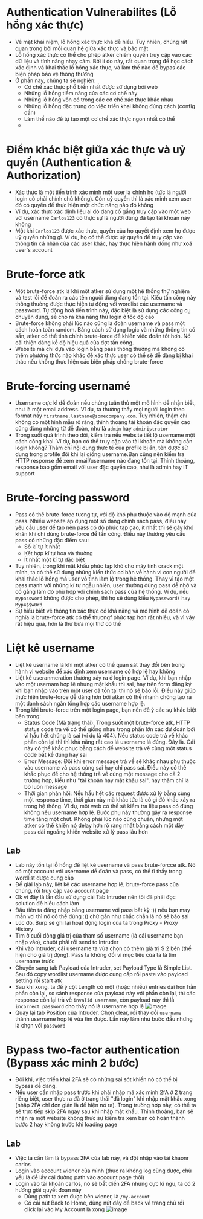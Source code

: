 # Authentication Vulnerabilites (Lỗ hổng xác thực)
- Về mặt khái niệm, lỗ hổng xác thực khá dễ hiểu. Tuy nhiên, chúng rất quan trong bởi mối quan hệ giữa xác thực và bảo mật
- Lỗ hổng xác thực có thể cho phép atker chiếm quyền truy cập vào các dữ liệu và tính năng nhạy cảm. Bởi lí do này, rất quan trọng để học cách xác định và khai thác lỗ hổng xác thực, và làm thế nào để bypas các biện pháp bảo vệ thông thường
- Ở phần này, chúng ta sẽ nghiên:
  - Cơ chế xác thực phổ biến nhất được sử dụng bởi web
  - Những lỗ hổng tiềm năng của các cơ chế này
  - Những lỗ hổng vốn có trong các cơ chế xác thực khác nhau
  - Những lỗ hổng đặc trưng do việc triển khai không đúng cách (config đần)
  - Làm thế nào để tự tạo một cơ chế xác thực ngon nhất có thể
  - 
# Điểm khác biệt giữa xác thực và uỷ quyền (Authentication & Authorization)
- Xác thực là một tiến trình xác minh một user là chính họ (tức là người login có phải chính chủ không). Còn uỷ quyền thì là xác minh xem user đó có quyền để thực hiện một chức năng nào đó không
- Ví dụ, xác thực xác định liệu ai đó đang cố gắng truy cập vào một web với username ```Carlos123``` có thực sự là người dùng đã tạo tài khoản này không
- Một khi ```Carlos123``` được xác thực, quyền của họ quyết định xem họ được uỷ quyền những gì. Ví dụ, họ có thể được uỷ quyền để truy cập vào thông tin cá nhân của các user khác, hay thực hiện hành đồng như xoá user's account

# Brute-force atk
- Một brute-force atk là khi một atker sử dụng một hệ thống thử nghiệm và test lỗi để đoán ra các tên người dùng đang tồn tại. Kiểu tấn công này thông thường được thực hiện tự động với wordlist các username và password. Tự động hoá tiến trình này, đặc biệt là sử dụng các công cụ chuyên dụng, sẽ cho ra khả năng thử login ở tốc độ cao
- Brute-force không phải lúc nào cũng là đoàn username và pass một cách hoàn toàn random. Bằng cách sử dụng logic và những thông tin có sẵn, atker có thể tinh chỉnh brute-force để khiến việc đoán tốt hơn. Nó cải thiện dáng kể độ hiệu quả của đợt tấn công.
- Website mà chỉ dựa vào login bằng pass thông thường mà không có thêm phương thức nào khác để xác thực user có thể sẽ dễ dàng bị khai thác nếu không thực hiện các biện pháp chống brute-force

# Brute-forcing usernamé
- Username cực kì dễ đoàn nếu chúng tuân thủ một mô hình dễ nhận biết, như là một email address. Ví dụ, ta thường thấy mọi người login theo format này ```firstname.lastname@somecompany.com```. Tuy nhiên, thậm chí không có một hình mẫu rõ ràng, thỉnh thoảng tài khoản đặc quyền cao cũng dùng những từ dễ đoàn, như là ```admin``` hay ```administrator```
- Trong suốt quá trình theo dõi, kiểm tra nếu website tiết lộ username một cách công khai. Ví dụ, bạn có thể truy cập vào tài khoản mà không cần login không? Thâm chí nội dung thực tế của profile bị ẩn, tên được sử dụng trong profile đôi khi lại giống username.Bạn cũng nên kiểm tra HTTP response để xem email/username nào đang tồn tại. Thỉnh thoảng, response bao gồm email với user đặc quyền cao, như là admin hay IT support

# Brute-forcing password
- Pass có thể brute-force tương tự, với độ khó phụ thuộc vào độ mạnh của pass. Nhiều website áp dụng một số dạng chính sách pass, điều này yêu cầu user để tạo nên pass có độ phức tạp cao, ít nhất thì sẽ gây khó khăn khi chỉ dùng brute-force để tấn công. Điều này thường yêu cầu pass có những đặc điểm sau:
  - Số kí tự ít nhất
  - Kết hợp kí tự hoa và thường
  - Ít nhất một kí tự đặc biệt
- Tuy nhiên, trong khi mật khẩu phức tạp khó cho máy tính crack một mình, ta có thể sử dụng những kiến thức cơ bản về hành vi con người để khai thác lỗ hổng mà user vô tình làm lộ trong hệ thống. Thay vì tạo một pass mạnh với những kí tự ngẫu nhiên, user thường dùng pass dễ nhớ và cố gắng làm đó phù hợp với chính sách pass của hệ thống. Ví dụ, nếu ```mypassword``` không được cho phép, thì họ sẽ dùng kiểu ```Mypassword!``` hay ```Myp4$$w0rd```
- Sự hiểu biết về thông tin xác thực có khả năng và mô hình dễ đoán có nghĩa là brute-force atk có thể thươngf phức tạp hơn rất nhiều, và vì vậy rất hiệu quả, hơn là thử bừa mọi thứ có thể

# Liệt kê username
- Liệt kê username là khi một atker có thể quan sát thay đổi bên trong hành vi website để xác định xem username có hợp lệ hay không
- Liệt kê useranmeration thường xảy ra ở login page. Ví dụ, khi bạn nhập vào một usernam hợp lệ nhưng mật khẩu thì sai, hay trên form đăng ký khi bạn nhập vào trên một user đã tồn tại thì nó sẽ báo lỗi. Điều này giúp thực hiện brute-force dễ dàng hơn bởi atker có thể nhanh chóng tạo ra một danh sách ngắn tổng hợp các username hợp lệ.
- Trong khi brute-force trên một login page, bạn nên để ý các sự khác biệt bên trong:
  - Status Code (Mã trạng thái): Trong suốt một brute-force atk, HTTP status code trả về có thể giống nhau trong phần lớn các dự đoán bởi vì hầu hết chúng là sai (ví dụ là 404). Nếu status code trả về khác phần còn lại thì thì khả năng rất cao là username là đúng. Đây là. Cái này có thể khắc phục bằng cách để website trả về cùng một status code bất kể đúng hay sai
  - Error Message: Đôi khi error message trả về sẽ khác nhau phụ thuộc vào username và pass cùng sai hay chỉ pass sai. Điều này có thể khắc phục để cho hệ thống trả về cùng một message cho cả 2 trường hợp, kiểu như "tài khoản hay mật khâu sai", hay thâm chí là bỏ luôn message
  - Thời gian phản hồi: Nếu hầu hết các request được xử lý bằng cùng một response time, thời gian này mà khác tức là có gì đó khác xảy ra trong hệ thống. Ví dụ, một web có thể sẽ kiểm tra liệu pass có đúng không nếu username hợp lệ. Bước phụ này thường gây ra response time tăng một chút. Không phải lúc nào cũng chuẩn, nhưng một atker có thể khiến nó delay hơn rõ ràng nhất bằng cách một dãy pass dài ngoằng khiến website xử lý pass lâu hơn
## Lab
- Lab này tồn tại lỗ hổng để liệt kê username và pass brute-forcce atk. Nó có một account với username dễ đoán và pass, có thể tì thấy trong wordlist được cung cấp
- Để giải lab này, liệt kê các username hợp lê, brute-force pass của chúng, rồi truy cập vào account page
- Ok vì đây là lần đầu sử dụng cái Tab Intruder nên tôi đã phải đọc solution để hiểu cách làm
- Đầu tiên ta đăng nhập bằng username với pass bất kỳ :)) nếu bạn may mắn vcl thì nó có thể đúng :)) chứ gần như chắc chắn là nó sẽ báo sai
- Lúc đó, Burp sẽ ghi lại hoạt động login của ta trong Proxy - Proxy History
- Tìm ở cuối dòng giá trị của tham số username (là cái username bạn nhập vào), chuột phải rồi send to Intruder
- Khi vào Intruder, cái username ta vừa chọn có thêm giá trị $ 2 bên (thể hiện cho giá trị động). Pass ta không đổi vì mục tiêu của ta là tìm username trước
- Chuyển sang tab Payload của Intruder, set Payload Type là Simple List. Sau đó copy wordlist username được cung cấp rồi paste vào payload setting rồi start atk
- Sau khi xong, ta để ý cột Length có một (hoặc nhiều) entries dài hơn hẳn phần còn lại, so sánh response của payload này với phần còn lại, thì các response còn lại trả về ```invalid username```, còn payload này thì là ```incorrect password``` cho thấy nó là username hợp lệ ![image](https://github.com/Myozz/Web_Applications/assets/94811005/78fae010-2f67-4789-87f1-fbe8d0553f20)
- Quay lại tab Position của Intruder. Chọn clear, rồi thay đổi ```username``` thành username hợp lệ vừa tìm được. Lần này làm như bước đầu nhưng là chọn với ```password```

# Bypass two-factor authentication (Bypass xác minh 2 bước)
- Đôi khi, việc triển khai 2FA sẽ có những sai sót khiến nó có thể bị bypass dễ dàng.
- Nếu user cần nhập pass trước khi phải nhập mã xác minh 2fA ở 2 trang riêng biệt, user thực ra đã ở trạng thái "đã login" khi nhập mật khẩu xong (nhập 2FA chỉ đơn giản là để hiện nó ra). Trong trường hợp này, có thể ta sẽ trực tiếp skip 2FA ngay sau khi nhập mật khẩu. Thỉnh thoảng, bạn sẽ nhận ra một website không thực sự kiếm tra xem bạn có hoàn thành bước 2 hay không trước khi loading page
## Lab
- Việc ta cần làm là bypass 2FA của lab này, và đột nhập vào tài khaonr carlos
- Login vào account wiener của mình (thực ra không log cũng được, chủ yếu là để lấy cái đường path vào account page thôi)
- Login vào tài khoản carlos, nó sẽ bắt điền 2FA nhưng cực kì ngu, ta có 2 hướng giải quyết đoạn này
  - Dùng path ta xem được bên wiener, là ```/my-account```
  - Có cái nút Back to Home, dùng nút đấy để back về trang chủ rồi click lại vào My Account là xong ![image](https://github.com/Myozz/Web_Applications/assets/94811005/7436221c-1707-455c-97ef-4878f9351b42)
